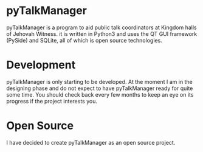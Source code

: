 pyTalkManager 
============= 

pyTalkManager is a program to aid public talk coordinators at Kingdom
halls of Jehovah Witness.  it is written in Python3 and uses the QT
GUI framework (PySide) and SQLite, all of which is open source
technologies.

Development
===========

pyTalkManager is only starting to be developed. At the moment I am
in the designing phase and do not expect to have pyTalkManager ready
for quite some time. You should check back every few months to keep an
eye on its progress if the project interests you.

Open Source
===========

I have decided to create pyTalkManager as an open source project.
